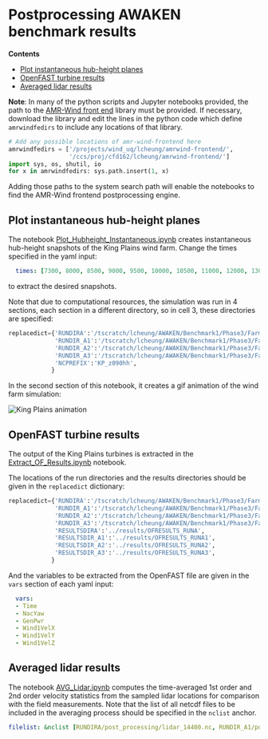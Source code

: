 # Postprocessing AWAKEN benchmark results

**Contents**

- [Plot instantaneous hub-height planes](#plot-instantaneous-hub-height-planes)
- [OpenFAST turbine results](#openfast-turbine-results)
- [Averaged lidar results](#averaged-lidar-results)

**Note**: In many of the python scripts and Jupyter notebooks provided, the path to the [AMR-Wind front end](https://github.com/Exawind/amr-wind-frontend) library must be provided.  If necessary, download the library and edit the lines in the python code which define `amrwindfedirs` to include any locations of that library.
```python
# Add any possible locations of amr-wind-frontend here
amrwindfedirs = ['/projects/wind_uq/lcheung/amrwind-frontend/',
                 '/ccs/proj/cfd162/lcheung/amrwind-frontend/']
import sys, os, shutil, io
for x in amrwindfedirs: sys.path.insert(1, x)
```

Adding those paths to the system search path will enable the notebooks to find the AMR-Wind frontend postprocessing engine.

## Plot instantaneous hub-height planes

The notebook [Plot_Hubheight_Instantaneous.ipynb](Plot_Hubheight_Instantaneous.ipynb) creates instantaneous hub-height snapshots of the King Plains wind farm.  Change the times specified in the yaml input:

```yaml
  times: [7300, 8000, 8500, 9000, 9500, 10000, 10500, 11000, 12000, 13000, 14000]
```

to extract the desired snapshots.

Note that due to computational resources, the simulation was run in 4 sections, each section in a different directory, so in cell 3, these directories are specified:
```python
replacedict={'RUNDIRA':'/tscratch/lcheung/AWAKEN/Benchmark1/Phase3/FarmRuns/BM3_FarmRunProd1_runA/',
             'RUNDIR_A1':'/tscratch/lcheung/AWAKEN/Benchmark1/Phase3/FarmRuns/BM3_FarmRunProd1_runA1/',
             'RUNDIR_A2':'/tscratch/lcheung/AWAKEN/Benchmark1/Phase3/FarmRuns/BM3_FarmRunProd1_runA2/',
             'RUNDIR_A3':'/tscratch/lcheung/AWAKEN/Benchmark1/Phase3/FarmRuns/BM3_FarmRunProd1_runA3/',
             'NCPREFIX':'KP_z090hh',
            }

```

In the second section of this notebook, it creates a gif animation of the wind farm simulation:

![King Plains animation](../results/images/KP_z090hh.gif)

## OpenFAST turbine results

The output of the King Plains turbines is extracted in the [Extract_OF_Results.ipynb](Extract_OF_Results.ipynb) notebook.

The locations of the run directories and the results directories should be given in the `replacedict` dictionary:

```python
replacedict={'RUNDIRA':'/tscratch/lcheung/AWAKEN/Benchmark1/Phase3/FarmRuns/BM3_FarmRunProd1_runA/',
             'RUNDIR_A1':'/tscratch/lcheung/AWAKEN/Benchmark1/Phase3/FarmRuns/BM3_FarmRunProd1_runA1/',
             'RUNDIR_A2':'/tscratch/lcheung/AWAKEN/Benchmark1/Phase3/FarmRuns/BM3_FarmRunProd1_runA2/',
             'RUNDIR_A3':'/tscratch/lcheung/AWAKEN/Benchmark1/Phase3/FarmRuns/BM3_FarmRunProd1_runA3/',
             'RESULTSDIRA':'../results/OFRESULTS_RUNA',
             'RESULTSDIR_A1':'../results/OFRESULTS_RUNA1',
             'RESULTSDIR_A2':'../results/OFRESULTS_RUNA2',
             'RESULTSDIR_A3':'../results/OFRESULTS_RUNA3',
            }

```

And the variables to be extracted from the OpenFAST file are given in the `vars` section of each yaml input:

```yaml
  vars: 
  - Time
  - NacYaw
  - GenPwr
  - Wind1VelX
  - Wind1VelY
  - Wind1VelZ
```

## Averaged lidar results

The notebook [AVG_Lidar.ipynb](AVG_Lidar.ipynb) computes the time-averaged 1st order and 2nd order velocity statistics from the sampled lidar locations for comparison with the field measurements.  Note that the list of all netcdf files to be included in the averaging process should be specified in the `nclist` anchor.

```yaml
filelist: &nclist [RUNDIRA/post_processing/lidar_14400.nc, RUNDIR_A1/post_processing/lidar_37800.nc, RUNDIR_A2/post_processing/lidar_54000.nc, RUNDIR_A3/post_processing/lidar_72900.nc]
```


